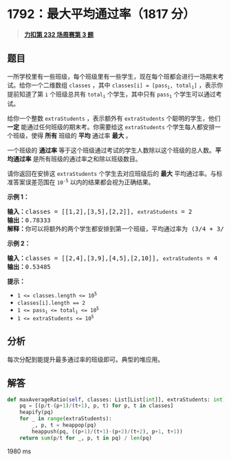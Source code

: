# 1792：最大平均通过率（1817 分）


> <u>**[力扣第 232 场周赛第 3 题](https://leetcode.cn/problems/maximum-average-pass-ratio/)**</u>

## 题目

<p>一所学校里有一些班级，每个班级里有一些学生，现在每个班都会进行一场期末考试。给你一个二维数组 <code>classes</code> ，其中 <code>classes[i] = [pass<sub>i</sub>, total<sub>i</sub>]</code> ，表示你提前知道了第 <code>i</code> 个班级总共有 <code>total<sub>i</sub></code> 个学生，其中只有 <code>pass<sub>i</sub></code> 个学生可以通过考试。</p>

<p>给你一个整数 <code>extraStudents</code> ，表示额外有 <code>extraStudents</code> 个聪明的学生，他们 <strong>一定</strong> 能通过任何班级的期末考。你需要给这 <code>extraStudents</code> 个学生每人都安排一个班级，使得 <strong>所有</strong> 班级的 <strong>平均</strong> 通过率 <strong>最大</strong> 。</p>

<p>一个班级的 <strong>通过率</strong> 等于这个班级通过考试的学生人数除以这个班级的总人数。<strong>平均通过率</strong> 是所有班级的通过率之和除以班级数目。</p>

<p>请你返回在安排这 <code><span style="">extraStudents</span></code> 个学生去对应班级后的 <strong>最大</strong> 平均通过率。与标准答案误差范围在 <code>10<sup>-5</sup></code> 以内的结果都会视为正确结果。</p>



<p><strong>示例 1：</strong></p>

<pre>
<b>输入：</b>classes = [[1,2],[3,5],[2,2]], <code>extraStudents</code> = 2
<b>输出：</b>0.78333
<b>解释：</b>你可以将额外的两个学生都安排到第一个班级，平均通过率为 (3/4 + 3/5 + 2/2) / 3 = 0.78333 。
</pre>

<p><strong>示例 2：</strong></p>

<pre>
<b>输入：</b>classes = [[2,4],[3,9],[4,5],[2,10]], <code>extraStudents</code> = 4
<strong>输出：</strong>0.53485
</pre>



<p><strong>提示：</strong></p>

<ul>
<li><code>1 <= classes.length <= 10<sup>5</sup></code></li>
<li><code>classes[i].length == 2</code></li>
<li><code>1 <= pass<sub>i</sub> <= total<sub>i</sub> <= 10<sup>5</sup></code></li>
<li><code>1 <= extraStudents <= 10<sup>5</sup></code></li>
</ul>


## 分析

每次分配到能提升最多通过率的班级即可。典型的堆应用。

## 解答

```python
def maxAverageRatio(self, classes: List[List[int]], extraStudents: int) -> float:
	pq = [(p/t-(p+1)/(t+1), p, t) for p, t in classes]
	heapify(pq)
	for _ in range(extraStudents):
		_, p, t = heappop(pq)
		heappush(pq, ((p+1)/(t+1)-(p+2)/(t+2), p+1, t+1))
	return sum(p/t for _, p, t in pq) / len(pq)
```

1980 ms


